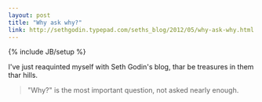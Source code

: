 ```yaml
---
layout: post
title: "Why ask why?"
link: http://sethgodin.typepad.com/seths_blog/2012/05/why-ask-why.html
---
```

{% include JB/setup %}

I've just reaquinted myself with Seth Godin's blog, thar be treasures in them thar hills. 

>"Why?" is the most important question, not asked nearly enough.
